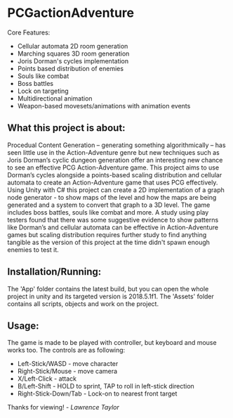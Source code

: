 # PCGactionAdventure

Core Features:
- Cellular automata 2D room generation
- Marching squares 3D room generation
- Joris Dorman's cycles implementation
- Points based distribution of enemies
- Souls like combat
- Boss battles
- Lock on targeting
- Multidirectional animation
- Weapon-based movesets/animations with animation events

## What this project is about:
Procedual Content Generation – generating something algorithmically – has seen little use in the Action-Adventure genre but new techniques such as Joris Dorman’s cyclic dungeon generation offer an interesting new chance to see an effective PCG Action-Adventure game. This project aims to use Dorman’s cycles alongside a points-based scaling distribution and cellular automata to create an Action-Adventure game that uses PCG effectively. Using Unity with C# this project can create a 2D implementation of a graph node generator - to show maps of the level and how the maps are being generated and a system to convert that graph to a 3D level. The game includes boss battles, souls like combat and more. A study using play testers found that there was some suggestive evidence to show patterns like Dorman’s and cellular automata can be effective in Action-Adventure games but scaling distribution requires further study to find anything tangible as the version of this project at the time didn't spawn enough enemies to test it. 

## Installation/Running:
The 'App' folder contains the latest build, but you can open the whole project in unity and its targeted version is 2018.5.1f1. The 'Assets' folder contains all scripts, objects and work on the project.

## Usage:
The game is made to be played with controller, but keyboard and mouse works too. The controls are as following:

- Left-Stick/WASD - move character
- Right-Stick/Mouse - move camera
- X/Left-Click - attack
- B/Left-Shift - HOLD to sprint, TAP to roll in left-stick direction
- Right-Stick-Down/Tab  - Lock-on to nearest front target


Thanks for viewing! - *Lawrence Taylor*


